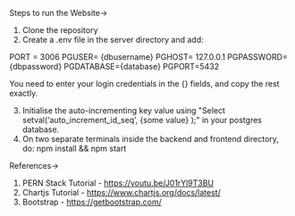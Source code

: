 Steps to run the Website->
1) Clone the repository
2) Create a .env file in the server directory and add:
  
  PORT = 3006
  PGUSER= {dbusername}
  PGHOST= 127.0.0.1
  PGPASSWORD={dbpassword}
  PGDATABASE={database}
  PGPORT=5432
  
  You need to enter your login credentials in the {} fields, and copy the rest exactly.

3) Initialise the auto-incrementing key value using "Select setval(‘auto_increment_id_seq’, {some value} );" in your postgres database.
4) On two separate terminals inside the backend and frontend directory, do: npm install && npm start

References->
1) PERN Stack Tutorial - https://youtu.be/J01rYl9T3BU
2) Chartjs Tutorial - https://www.chartjs.org/docs/latest/
3) Bootstrap - https://getbootstrap.com/
